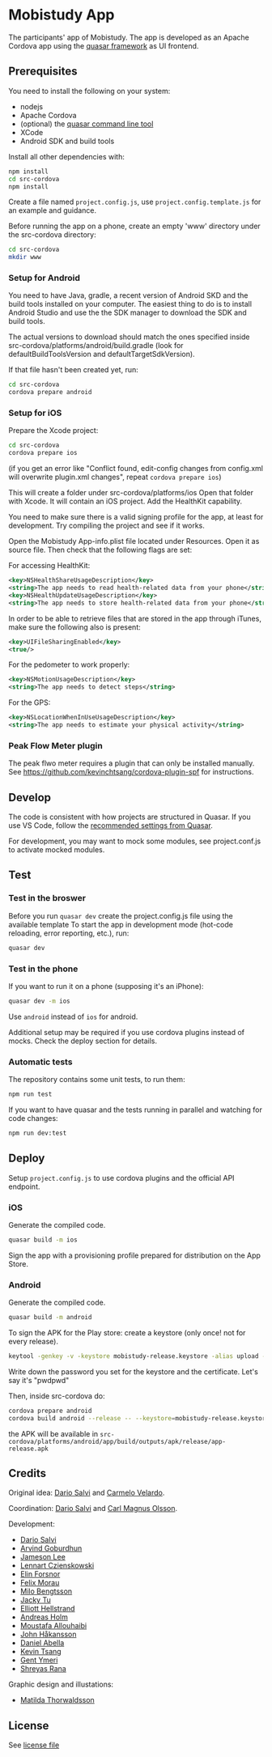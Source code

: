 # Mobistudy App

The participants' app of Mobistudy.
The app is developed as an Apache Cordova app using the [quasar framework](https://quasar-framework.org/) as UI frontend.

## Prerequisites

You need to install the following on your system:

- nodejs
- Apache Cordova
- (optional) the [quasar command line tool](https://quasar.dev/quasar-cli/installation)
- XCode
- Android SDK and build tools

Install all other dependencies with:

```bash
npm install
cd src-cordova
npm install
```

Create a file named `project.config.js`, use `project.config.template.js` for an example and guidance.

Before running the app on a phone, create an empty 'www' directory under the src-cordova directory:
```bash
cd src-cordova
mkdir www
```

### Setup for Android

You need to have Java, gradle, a recent version of Android SKD and the build tools installed on your computer.
The easiest thing to do is to install Android Studio and use the the SDK manager to download the SDK and build tools.

The actual versions to download should match the ones specified inside src-cordova/platforms/android/build.gradle (look for defaultBuildToolsVersion and defaultTargetSdkVersion).

If that file hasn't been created yet, run:

```bash
cd src-cordova
cordova prepare android
```

### Setup for iOS

Prepare the Xcode project:

```bash
cd src-cordova
cordova prepare ios
```

(if you get an error like "Conflict found, edit-config changes from config.xml
will overwrite plugin.xml changes", repeat `cordova prepare ios`)

This will create a folder under src-cordova/platforms/ios
Open that folder with Xcode. It will contain an iOS project.
Add the HealthKit capability.

You need to make sure there is a valid signing profile for the app, at least for
development. Try compiling the project and see if it works.


Open the Mobistudy App-info.plist file located under Resources. Open it as source
file. Then check that the following flags are set:

For accessing HealthKit:
```xml
<key>NSHealthShareUsageDescription</key>
<string>The app needs to read health-related data from your phone</string>
<key>NSHealthUpdateUsageDescription</key>
<string>The app needs to store health-related data from your phone</string>
```

In order to be able to retrieve files that are stored in the app through iTunes,
make sure the following also is present:
```xml
<key>UIFileSharingEnabled</key>
<true/>
```

For the pedometer to work properly:
```xml
<key>NSMotionUsageDescription</key>
<string>The app needs to detect steps</string>
```

For the GPS:
```xml
<key>NSLocationWhenInUseUsageDescription</key>
<string>The app needs to estimate your physical activity</string>
```


### Peak Flow Meter plugin

The peak flwo meter requires a plugin that can only be installed manually.
See https://github.com/kevinchtsang/cordova-plugin-spf for instructions.


## Develop

The code is consistent with how projects are structured in Quasar.
If you use VS Code, follow the
[recommended settings from Quasar](https://quasar.dev/start/vs-code-configuration#Introduction).

For development, you may want to mock some modules, see project.conf.js to
activate mocked modules.

## Test

### Test in the broswer

Before you run `quasar dev` create the project.config.js file using the available template
To start the app in development mode (hot-code reloading, error reporting, etc.), run:

```bash
quasar dev
```

### Test in the phone

If you want to run it on a phone (supposing it's an iPhone):

```bash
quasar dev -m ios
```

Use `android` instead of `ios` for android.

Additional setup may be required if you use cordova plugins instead of mocks. Check the deploy section for details.

### Automatic tests

The repository contains some unit tests, to run them:

```bash
npm run test
```

If you want to have quasar and the tests running in parallel and watching for code changes:

```bash
npm run dev:test
```

## Deploy

Setup `project.config.js` to use cordova plugins and the official API endpoint.

### iOS

Generate the compiled code.

```bash
quasar build -m ios
```

Sign the app with a provisioning profile prepared for distribution on the App Store.

### Android

Generate the compiled code.

```bash
quasar build -m android
```

To sign the APK for the Play store: create a keystore (only once! not for every release).

```bash
keytool -genkey -v -keystore mobistudy-release.keystore -alias upload -keyalg RSA -keysize 2048 -validity 10000
```

Write down the password you set for the keystore and the certificate. Let's say
it's "pwdpwd"

Then, inside src-cordova do:

```bash
cordova prepare android
cordova build android --release -- --keystore=mobistudy-release.keystore --alias=upload --storePassword=pwdpwd --password=pwdpwd
```

the APK will be available in `src-cordova/platforms/android/app/build/outputs/apk/release/app-release.apk`

## Credits

Original idea: [Dario Salvi](https://github.com/dariosalvi78) and [Carmelo Velardo](https://github.com/2dvisio).

Coordination: [Dario Salvi](https://github.com/dariosalvi78) and [Carl Magnus Olsson](https://github.com/Trasselkalle).

Development:

- [Dario Salvi](https://github.com/dariosalvi78)
- [Arvind Goburdhun](https://github.com/arvgo)
- [Jameson Lee](https://github.com/jamtholee)
- [Lennart Czienskowski](https://github.com/lencz)
- [Elin Forsnor](https://github.com/elinforsnor)
- [Felix Morau](https://github.com/femosc2)
- [Milo Bengtsson](https://github.com/palladog)
- [Jacky Tu](https://github.com/jackytu99)
- [Elliott Hellstrand](https://github.com/Elliott0121)
- [Andreas Holm](https://github.com/HeyOooh)
- [Moustafa Allouhaibi](https://github.com/af9593)
- [John Håkansson](https://github.com/JohnHakansson)
- [Daniel Abella](https://github.com/assimilate)
- [Kevin Tsang](https://github.com/kevinchtsang)
- [Gent Ymeri](https://github.com/gentymeri)
- [Shreyas Rana](https://ranashreyas.github.io/)

Graphic design and illustations:
- [Matilda Thorwaldsson](https://www.behance.net/matildathorwaldsson)

## License

See [license file](LICENSE)

